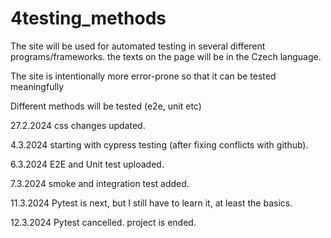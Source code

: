 # 4testing_methods


The site will be used for automated testing in several different programs/frameworks. the texts on the page will be in the Czech language.

The site is intentionally more error-prone so that it can be tested meaningfully

Different methods will be tested (e2e, unit etc)

27.2.2024 css changes updated.

4.3.2024 starting with cypress testing (after fixing conflicts with github).

6.3.2024 E2E and Unit test uploaded.

7.3.2024 smoke and integration test added.

11.3.2024 Pytest is next, but I still have to learn it, at least the basics.

12.3.2024 Pytest cancelled. project is ended.
